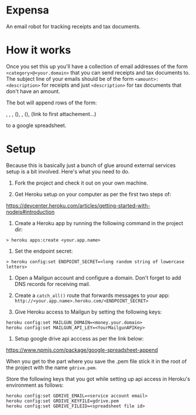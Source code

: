 # Expensa

An email robot for tracking receipts and tax documents.

# How it works

Once you set this up you'll have a collection of email addresses of the form
`<category>@<your.domain>` that you can send receipts and tax documents
to. The subject line of your emails should be of the form `<amount>: <description>`
for receipts and just `<description>` for tax documents that don't have an amount.

The bot will append rows of the form:

<date>, <sender email>, <category>, (<amount>), <description>, (<link to body>), (link to first attachement...)

to a google spreadsheet.

# Setup

Because this is basically just a bunch of glue around external services setup is
a bit involved. Here's what you need to do.

1. Fork the project and check it out on your own machine.

1. Get Heroku setup on your computer as per the first two steps of:

https://devcenter.heroku.com/articles/getting-started-with-nodejs#introduction

1. Create a Heroku app by running the following command in the project dir:

```
> heroku apps:create <your.app.name>
```

1. Set the endpoint secret:

```
> heroku config:set ENDPOINT_SECRET=<long random string of lowercase letters>
```

1. Open a Mailgun account and configure a domain. Don't forget to add DNS records
for receiving mail.

1. Create a `catch_all()` route that forwards messages to your app:
`http://<your.app.name>.heroku.com/<ENDPOINT_SECRET>`

1. Give Heroku access to Mailgun by setting the following keys:

```
heroku config:set MAILGUN_DOMAIN=<money.your.domain>
heroku config:set MAILGUN_API_LEY=<YourMailgunAPIKey>
```

1. Setup google drive api acccess as per the link below:

https://www.npmjs.com/package/google-spreadsheet-append

When you get to the part where you save the .pem file stick it in the root of the
project with the name `gdrive.pem`.

Store the following keys that you got while setting up api access in Heroku's
environment as follows:
```
heroku config:set GDRIVE_EMAIL=<service account email>
heroku config:set GRDIVE_KEYFILE=gdrive.pem
heroku config:set GDRIVE_FILEID=<spreadsheet file id>
```
